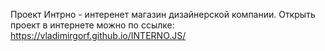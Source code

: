 Проект Интрно - интеренет магазин дизайнерской компании.
Открыть проект в интернете можно по ссылке: https://vladimirgorf.github.io/INTERNO.JS/